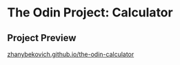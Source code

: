 # The Odin Project: Calculator

## Project Preview

[zhanybekovich.github.io/the-odin-calculator](https://zhanybekovich.github.io/the-odin-calculator)
